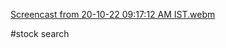 [Screencast from 20-10-22 09:17:12 AM IST.webm](https://user-images.githubusercontent.com/83109388/196852034-eb764853-564c-4c76-b413-8a420dc05c43.webm)



#stock search
